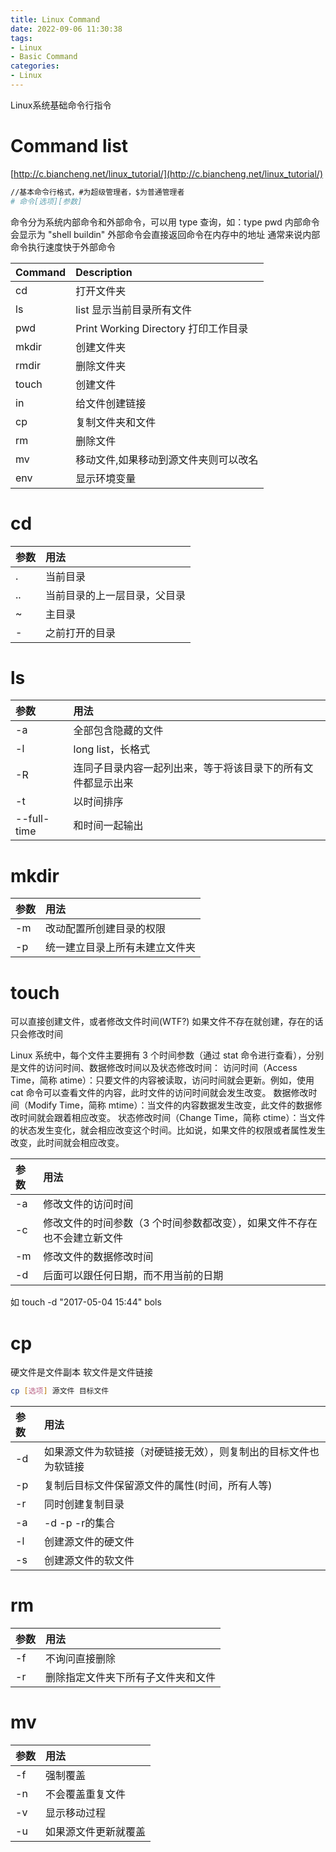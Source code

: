 ```yaml
---
title: Linux Command
date: 2022-09-06 11:30:38
tags:
- Linux
- Basic Command
categories: 
- Linux
---
```


Linux系统基础命令行指令

<!-- more -->
# Command list
[http://c.biancheng.net/linux_tutorial/](http://c.biancheng.net/linux_tutorial/)
``` Bash
//基本命令行格式，#为超级管理者，$为普通管理者
# 命令[选项][参数]
```

命令分为系统内部命令和外部命令，可以用 type 查询，如：type pwd
内部命令会显示为 "shell buildin"
外部命令会直接返回命令在内存中的地址
通常来说内部命令执行速度快于外部命令

|Command|Description|
|:----|:----|
|cd|打开文件夹|
|ls|list 显示当前目录所有文件|
|pwd|Print Working Directory 打印工作目录|
|mkdir|创建文件夹|
|rmdir|删除文件夹|
|touch|创建文件|
|in|给文件创建链接|
|cp|复制文件夹和文件|
|rm|删除文件|
|mv|移动文件,如果移动到源文件夹则可以改名|
|env|显示环境变量|

# cd

|参数|用法|
|:----|:----|
|.|当前目录|
|..|当前目录的上一层目录，父目录|
|~|主目录|
|-|之前打开的目录|

# ls

|参数|用法|
|:----|:----|
|-a|全部包含隐藏的文件|
|-l|long list，长格式|
|-R|连同子目录内容一起列出来，等于将该目录下的所有文件都显示出来|
|-t|以时间排序|
|--full-time|和时间一起输出|

# mkdir

|参数|用法|
|:----|:----|
|-m|改动配置所创建目录的权限|
|-p|统一建立目录上所有未建立文件夹|


# touch
可以直接创建文件，或者修改文件时间(WTF?)
如果文件不存在就创建，存在的话只会修改时间

Linux 系统中，每个文件主要拥有 3 个时间参数（通过 stat 命令进行查看），分别是文件的访问时间、数据修改时间以及状态修改时间：
访问时间（Access Time，简称 atime）：只要文件的内容被读取，访问时间就会更新。例如，使用 cat 命令可以查看文件的内容，此时文件的访问时间就会发生改变。
数据修改时间（Modify Time，简称 mtime）：当文件的内容数据发生改变，此文件的数据修改时间就会跟着相应改变。
状态修改时间（Change Time，简称 ctime）：当文件的状态发生变化，就会相应改变这个时间。比如说，如果文件的权限或者属性发生改变，此时间就会相应改变。

|参数|用法|
|:----|:----|
|-a|修改文件的访问时间|
|-c|修改文件的时间参数（3 个时间参数都改变），如果文件不存在也不会建立新文件|
|-m|修改文件的数据修改时间|
|-d|后面可以跟任何日期，而不用当前的日期|

如 touch -d "2017-05-04 15:44" bols

# cp
硬文件是文件副本
软文件是文件链接
``` Bash
cp [选项] 源文件 目标文件
```

|参数|用法|
|:----|:----|
|-d|如果源文件为软链接（对硬链接无效），则复制出的目标文件也为软链接|
|-p|复制后目标文件保留源文件的属性(时间，所有人等)|
|-r|同时创建复制目录|
|-a|-d -p -r的集合|
|-l|创建源文件的硬文件|
|-s|创建源文件的软文件|

# rm

|参数|用法|
|:----|:----|
|-f|不询问直接删除|
|-r|删除指定文件夹下所有子文件夹和文件|

# mv

|参数|用法|
|:----|:----|
|-f|强制覆盖|
|-n|不会覆盖重复文件|
|-v|显示移动过程|
|-u|如果源文件更新就覆盖|

